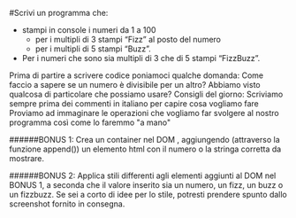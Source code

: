 #Scrivi un programma che:
 - stampi in console i numeri da 1 a 100
    - per i multipli di 3 stampi “Fizz” al posto del numero
    - per i multipli di 5 stampi “Buzz”. 
- Per i numeri che sono sia multipli di 3 che di 5 stampi “FizzBuzz”.


Prima di partire a scrivere codice poniamoci qualche domanda:
Come faccio a sapere se un numero è divisibile per un altro? Abbiamo visto qualcosa di particolare che possiamo usare?
Consigli del giorno:
Scriviamo sempre prima dei commenti in italiano per capire cosa vogliamo fare
Proviamo ad immaginare le operazioni che vogliamo far svolgere al nostro programma così come lo faremmo "a mano"

######BONUS 1: Crea un container nel DOM , aggiungendo (attraverso la funzione append()) un elemento html con il numero o la stringa corretta da mostrare.

######BONUS 2: Applica stili differenti agli elementi aggiunti al DOM nel BONUS 1, a seconda che il valore inserito sia un numero, un fizz, un buzz o un fizzbuzz. Se sei a corto di idee per lo stile, potresti prendere spunto dallo screenshot fornito in consegna.
